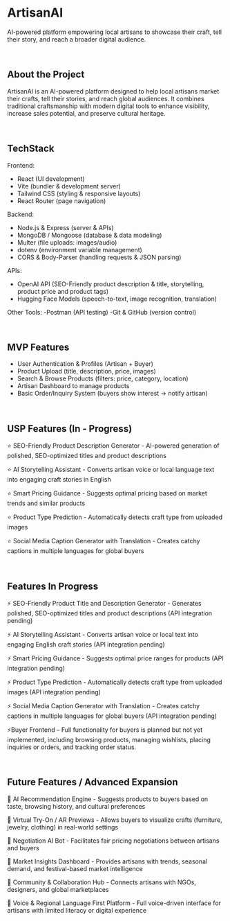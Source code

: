 # ArtisanAI
AI-powered platform empowering local artisans to showcase their craft, tell their story, and reach a broader digital audience.

<br/>

## About the Project
ArtisanAI is an AI-powered platform designed to help local artisans market their crafts, tell their stories, and reach global audiences. It combines traditional craftsmanship with modern digital tools to enhance visibility, increase sales potential, and preserve cultural heritage.

<br/>

## TechStack
Frontend:
- React (UI development)
- Vite (bundler & development server)
- Tailwind CSS (styling & responsive layouts)
- React Router (page navigation)

Backend:
- Node.js & Express (server & APIs)
- MongoDB / Mongoose (database & data modeling)
- Multer (file uploads: images/audio)
- dotenv (environment variable management)
- CORS & Body-Parser (handling requests & JSON parsing)


APIs:
- OpenAI API (SEO-Friendly product description & title, storytelling, product price and product tags)
- Hugging Face Models (speech-to-text, image recognition, translation)

Other Tools:
-Postman (API testing)
-Git & GitHub (version control)

<br/>

## MVP Features
- User Authentication & Profiles (Artisan + Buyer)
- Product Upload (title, description, price, images)
- Search & Browse Products (filters: price, category, location)
- Artisan Dashboard to manage products
- Basic Order/Inquiry System (buyers show interest → notify artisan)
  
<br/>

## USP Features (In - Progress)

⭐ SEO-Friendly Product Description Generator - AI-powered generation of polished, SEO-optimized titles and product descriptions

⭐ AI Storytelling Assistant - Converts artisan voice or local language text into engaging craft stories in English

⭐ Smart Pricing Guidance - Suggests optimal pricing based on market trends and similar products

⭐ Product Type Prediction - Automatically detects craft type from uploaded images

⭐ Social Media Caption Generator with Translation - Creates catchy captions in multiple languages for global buyers
  
<br/>

## Features In Progress

⚡ SEO-Friendly Product Title and Description Generator - Generates polished, SEO-optimized titles and product descriptions (API integration pending)

⚡ AI Storytelling Assistant - Converts artisan voice or local text into engaging English craft stories (API integration pending)

⚡ Smart Pricing Guidance - Suggests optimal price ranges for products (API integration pending)

⚡ Product Type Prediction - Automatically detects craft type from uploaded images (API integration pending)

⚡ Social Media Caption Generator with Translation - Creates catchy captions in multiple languages for global buyers (API integration pending)

⚡Buyer Frontend – Full functionality for buyers is planned but not yet implemented, including browsing products, managing wishlists, placing inquiries or orders, and tracking order status.

<br/>

## Future Features / Advanced Expansion

🚀 AI Recommendation Engine - Suggests products to buyers based on taste, browsing history, and cultural preferences

🚀 Virtual Try-On / AR Previews - Allows buyers to visualize crafts (furniture, jewelry, clothing) in real-world settings

🚀 Negotiation AI Bot - Facilitates fair pricing negotiations between artisans and buyers

🚀 Market Insights Dashboard - Provides artisans with trends, seasonal demand, and festival-based market intelligence

🚀 Community & Collaboration Hub - Connects artisans with NGOs, designers, and global marketplaces

🚀 Voice & Regional Language First Platform - Full voice-driven interface for artisans with limited literacy or digital experience


